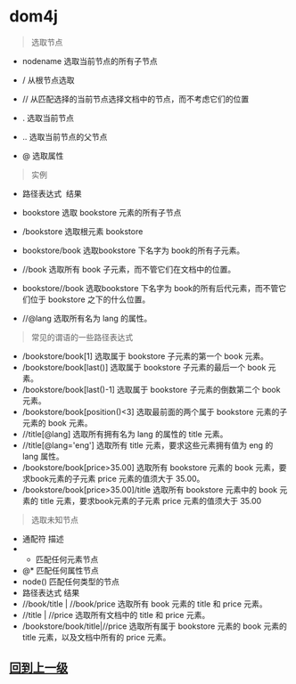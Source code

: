 # dom4j

> 选取节点

+ nodename 选取当前节点的所有子节点

+ / 从根节点选取

+ // 从匹配选择的当前节点选择文档中的节点，而不考虑它们的位置

+ . 选取当前节点

+  .. 选取当前节点的父节点

+ @ 选取属性

> 实例
+ 路径表达式  &nbsp;结果

+ bookstore 选取 bookstore 元素的所有子节点

+ /bookstore 选取根元素 bookstore

+ bookstore/book 选取bookstore 下名字为 book的所有子元素。

+ //book 选取所有 book 子元素，而不管它们在文档中的位置。

+ bookstore//book 选取bookstore 下名字为 book的所有后代元素，而不管它们位于 bookstore 之下的什么位置。

+ //@lang 选取所有名为 lang 的属性。

> 常见的谓语的一些路径表达式

+ /bookstore/book[1] 选取属于 bookstore 子元素的第一个 book 元素。
+ /bookstore/book[last()] 选取属于 bookstore 子元素的最后一个 book 元素。
+ /bookstore/book[last()-1] 选取属于 bookstore 子元素的倒数第二个 book 元素。
+ /bookstore/book[position()<3] 选取最前面的两个属于 bookstore 元素的子元素的 book 元素。
+ //title[@lang] 选取所有拥有名为 lang 的属性的 title 元素。
+ //title[@lang='eng'] 选取所有 title 元素，要求这些元素拥有值为 eng 的 lang 属性。
+ /bookstore/book[price>35.00] 选取所有 bookstore 元素的 book 元素，要求book元素的子元素 price 元素的值须大于 35.00。
+ /bookstore/book[price>35.00]/title 选取所有 bookstore 元素中的 book 元素的 title 元素，要求book元素的子元素 price 元素的值须大于 35.00

> 选取未知节点

+ 通配符 描述
+ * 匹配任何元素节点
+ @* 匹配任何属性节点
+ node() 匹配任何类型的节点
+ 路径表达式 结果
+ //book/title | //book/price 选取所有 book 元素的 title 和 price 元素。
+ //title | //price 选取所有文档中的 title 和 price 元素。
+ /bookstore/book/title|//price 选取所有属于 bookstore 元素的 book 元素的title 元素，以及文档中所有的 price 元素。
  
## [回到上一级](../index.md)